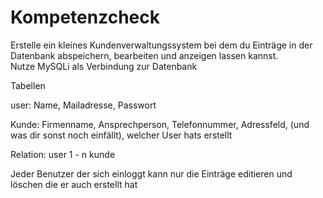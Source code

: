 # Kompetenzcheck


Erstelle ein kleines Kundenverwaltungssystem bei dem du Einträge in der Datenbank abspeichern, bearbeiten und anzeigen lassen kannst.<br>
Nutze MySQLi als Verbindung zur Datenbank

Tabellen

user: Name, Mailadresse, Passwort

Kunde: Firmenname, Ansprechperson, Telefonnummer, Adressfeld, (und was dir sonst noch einfällt), welcher User hats erstellt

Relation: user 1 - n kunde

Jeder Benutzer der sich einloggt kann nur die Einträge editieren und löschen die er auch erstellt hat
